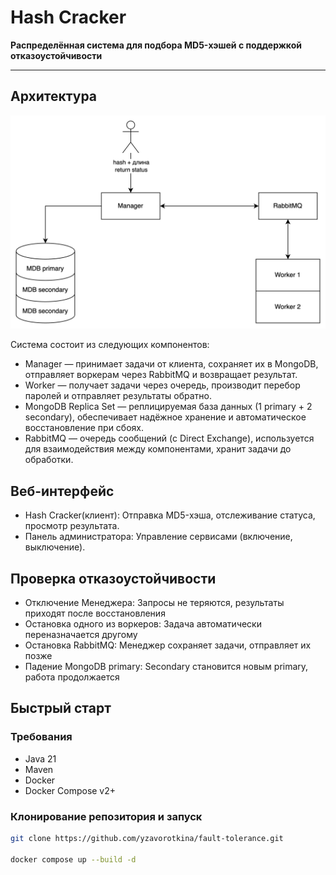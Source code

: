 # Hash Cracker

**Распределённая система для подбора MD5-хэшей с поддержкой отказоустойчивости**

---

## Архитектура
![Architecture](./img.png)

Система состоит из следующих компонентов:
- Manager — принимает задачи от клиента, сохраняет их в MongoDB, отправляет воркерам через RabbitMQ и возвращает результат.
- Worker — получает задачи через очередь, производит перебор паролей и отправляет результаты обратно.
- MongoDB Replica Set — реплицируемая база данных (1 primary + 2 secondary), обеспечивает надёжное хранение и автоматическое восстановление при сбоях.
- RabbitMQ — очередь сообщений (с Direct Exchange), используется для взаимодействия между компонентами, хранит задачи до обработки.

## Веб-интерфейс
- Hash Cracker(клиент): Отправка MD5-хэша, отслеживание статуса, просмотр результата.
- Панель администратора: Управление сервисами (включение, выключение).

## Проверка отказоустойчивости
- Отключение Менеджера: Запросы не теряются, результаты приходят после восстановления
- Остановка одного из воркеров: Задача автоматически переназначается другому
- Остановка RabbitMQ: Менеджер сохраняет задачи, отправляет их позже 
- Падение MongoDB primary: Secondary становится новым primary, работа продолжается

## Быстрый старт

### Требования
- Java 21
- Maven
- Docker
- Docker Compose v2+

### Клонирование репозитория и запуск
```bash
git clone https://github.com/yzavorotkina/fault-tolerance.git

docker compose up --build -d